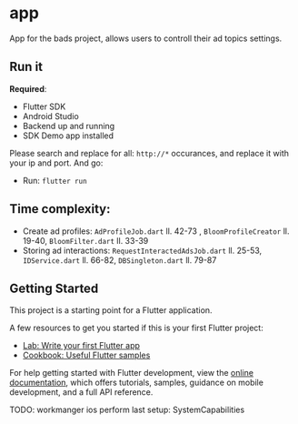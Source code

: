 # app

App for the bads project, allows users to controll their ad topics settings.




## Run it

**Required**:
- Flutter SDK
- Android Studio
- Backend up and running
- SDK Demo app installed

Please search and replace for all: `http://*` occurances, and replace it with your ip and port.
And go:
- Run: `flutter run`

## Time complexity:
- Create ad profiles: `AdProfileJob.dart` ll. 42-73 , `BloomProfileCreator` ll. 19-40, `BloomFilter.dart` ll. 33-39
- Storing ad interactions: `RequestInteractedAdsJob.dart` ll. 25-53, `IDService.dart` ll. 66-82, `DBSingleton.dart` ll. 79-87

## Getting Started

This project is a starting point for a Flutter application.

A few resources to get you started if this is your first Flutter project:

- [Lab: Write your first Flutter app](https://docs.flutter.dev/get-started/codelab)
- [Cookbook: Useful Flutter samples](https://docs.flutter.dev/cookbook)

For help getting started with Flutter development, view the
[online documentation](https://docs.flutter.dev/), which offers tutorials,
samples, guidance on mobile development, and a full API reference.

TODO: workmanger ios perform last setup: SystemCapabilities